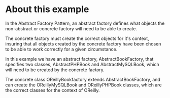About this example
======================

In the Abstract Factory Pattern, an abstract factory defines what objects the non-abstract or concrete factory will need to be able to create. 

The concrete factory must create the correct objects for it's context, insuring that all objects created by the concrete factory have been chosen to be able to work correctly for a given circumstance. 

In this example we have an abstract factory, AbstractBookFactory, that specifies two classes, AbstractPHPBook and AbstractMySQLBook, which will need to be created by the concrete factory. 

The concrete class OReillyBookfactory extends AbstractBookFactory, and can create the OReillyMySQLBook and OReillyPHPBook classes, which are the correct classes for the context of OReilly.